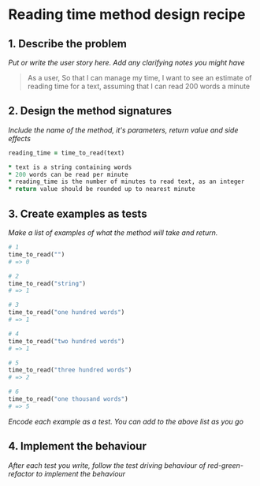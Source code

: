 # Reading time method design recipe

## 1. Describe the problem

_Put or write the user story here. Add any clarifying notes you might have_

> As a user,
> So that I can manage my time,
> I want to see an estimate of reading time for a text, assuming that I can read 200 words a minute

## 2. Design the method signatures

_Include the name of the method, it's parameters, return value and side effects_

```ruby
reading_time = time_to_read(text)

* text is a string containing words
* 200 words can be read per minute
* reading_time is the number of minutes to read text, as an integer
* return value should be rounded up to nearest minute
```

## 3. Create examples as tests

_Make a list of examples of what the method will take and return._

```ruby
# 1
time_to_read("")
# => 0

# 2
time_to_read("string")
# => 1

# 3
time_to_read("one hundred words")
# => 1

# 4
time_to_read("two hundred words")
# => 1

# 5
time_to_read("three hundred words")
# => 2

# 6
time_to_read("one thousand words")
# => 5

```

_Encode each example as a test. You can add to the above list as you go_

## 4. Implement the behaviour

_After each test you write, follow the test driving behaviour of red-green-refactor to implement the behaviour_